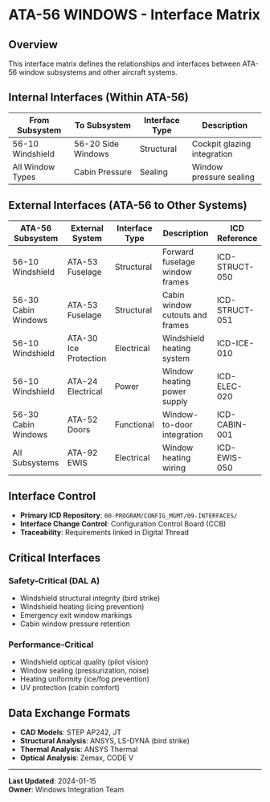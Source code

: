 # ATA-56 WINDOWS - Interface Matrix

## Overview

This interface matrix defines the relationships and interfaces between ATA-56 window subsystems and other aircraft systems.

## Internal Interfaces (Within ATA-56)

| From Subsystem | To Subsystem | Interface Type | Description |
|----------------|--------------|----------------|-------------|
| 56-10 Windshield | 56-20 Side Windows | Structural | Cockpit glazing integration |
| All Window Types | Cabin Pressure | Sealing | Window pressure sealing |

## External Interfaces (ATA-56 to Other Systems)

| ATA-56 Subsystem | External System | Interface Type | Description | ICD Reference |
|------------------|-----------------|----------------|-------------|---------------|
| 56-10 Windshield | ATA-53 Fuselage | Structural | Forward fuselage window frames | ICD-STRUCT-050 |
| 56-30 Cabin Windows | ATA-53 Fuselage | Structural | Cabin window cutouts and frames | ICD-STRUCT-051 |
| 56-10 Windshield | ATA-30 Ice Protection | Electrical | Windshield heating system | ICD-ICE-010 |
| 56-10 Windshield | ATA-24 Electrical | Power | Window heating power supply | ICD-ELEC-020 |
| 56-30 Cabin Windows | ATA-52 Doors | Functional | Window-to-door integration | ICD-CABIN-001 |
| All Subsystems | ATA-92 EWIS | Electrical | Window heating wiring | ICD-EWIS-050 |

## Interface Control

- **Primary ICD Repository**: `00-PROGRAM/CONFIG_MGMT/09-INTERFACES/`
- **Interface Change Control**: Configuration Control Board (CCB)
- **Traceability**: Requirements linked in Digital Thread

## Critical Interfaces

### Safety-Critical (DAL A)
- Windshield structural integrity (bird strike)
- Windshield heating (icing prevention)
- Emergency exit window markings
- Cabin window pressure retention

### Performance-Critical
- Windshield optical quality (pilot vision)
- Window sealing (pressurization, noise)
- Heating uniformity (ice/fog prevention)
- UV protection (cabin comfort)

## Data Exchange Formats

- **CAD Models**: STEP AP242, JT
- **Structural Analysis**: ANSYS, LS-DYNA (bird strike)
- **Thermal Analysis**: ANSYS Thermal
- **Optical Analysis**: Zemax, CODE V

---

**Last Updated**: 2024-01-15  
**Owner**: Windows Integration Team
